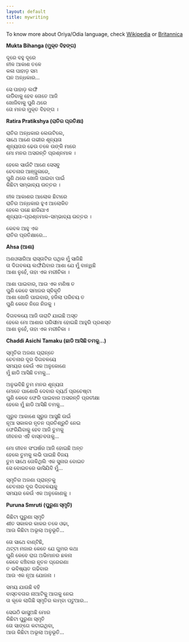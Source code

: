 ```yaml
---
layout: default
title: mywriting
---
```

To know more about Oriya/Odia language, check [Wikipedia](https://en.wikipedia.org/wiki/Odia_language) or [Britannica](https://www.britannica.com/topic/Oriya-language)

**Mukta Bihanga (ମୁକ୍ତ ବିହଙ୍ଗ)**

ଦୂରେ ବହୁ ଦୂରେ<br>
ନୀଳ ଆକାଶ ତଳେ<br>
କଳା ପାହାଡ଼ ସମ<br>
ଘନ ଅନ୍ଧକାର…<br>

ସେ ପାହାଡ଼ ଲଙ୍ଘି<br>
ଉଡିିବାକୁ ହେବ ତୋତେ ଆଜି<br>
ଖୋଜିବାକୁ ପୁଣି ଥରେ<br>
ତୋ ମନର ମୁକ୍ତ ବିହଙ୍ଗ ।<br>

**Ratira Pratikshya (ରାତିର ପ୍ରତିକ୍ଷା)**

ରାତିର ଅନ୍ଧକାର ଲେଉଟିଲେ,<br>
ସାଥେ ଆଣେ ଗଭୀର ଶୂନ୍ୟତା <br>
ଶୂନ୍ୟତାର ଢେଉ ତଳେ ଉଙ୍କି ମାରେ<br>
ମୋ ମନର ଅସରନ୍ତି ପ୍ରଶ୍ନମାଳ ।<br>

ହେଲେ ସାଉଁଟି ଆଣେ ସେସବୁ<br>
ଚେତନାର ଆଞ୍ଜୁଳାରେ,<br>
ପୁଣି ଥରେ ଖୋଜି ପାଇବା ପାଇଁ<br>
କିଛିଟା ସମ୍ଭାବ୍ୟ ଉତ୍ତର ।<br>

ନୀଳ ଆକାଶର ଆଲୋକ ଛିଟାରେ<br>
ରାତିର ଅନ୍ଧକାର ହୁଏ ଆଲୋକିତ<br>
ହେଲେ ପଛେ ଛାଡିଯାଏ<br>
ଶୂନ୍ୟତା-ପ୍ରଶ୍ନମାଳ-ସମ୍ଭାବ୍ୟ ଉତ୍ତର ।<br>

କେବଳ ଆହୁ ଏକ <br>
ରାତିର ପ୍ରତିକ୍ଷାରେ…<br>

**Ahsa (ଆଶା)**

ଅଣଓସାରିଆ ରାସ୍ତାଟିର ପଥିକ ମୁଁ ସାଜିଛି <br>
ତା ଦିଗବଳୟ ଲଙ୍ଘିଯିବାର ଆଶା ଯେ ମୁଁ ବାନ୍ଧିଛି<br>
ଆଶା ନୁହେଁ, ତାହା ଏକ ମରୀଚିକା ।<br>

ଆଶା ପାଇବାର, ଆଉ ଏକ ମଣିଷ ତ<br>
ପୁଣି କେବେ ସମାଜର ସ୍ବିକୃତି<br>
ଆଶା ଖୋଜି ପାଇବାର, ହଜିଲା ପରିଚୟ ତ<br>
ପୁଣି କେବେ ନିଜେ ନିଜକୁ ।<br>

ଦିଗବଳୟେ ଆଜି ତାରାଟି ଯାଇଛି ଅସ୍ତ<br>
ହେଲେ ମୋ ଆଶାର ପରିସୀମା ହୋଇଛି ଆହୁରି ପ୍ରଶସ୍ତ<br>
ଆଶା ନୁହେଁ, ତାହା ଏକ ମରୀଚିକା ।<br>

**Chaddi Asichi Tamaku (ଛାଡି ଆସିଛି ତମକୁ…)**

ସ୍ମୃତିର ଅଜଣା ପ୍ରାନ୍ତେ<br>
ଚେତନାର ଦୂର ଦିଗବଳୟେ<br>
ସମୟର କେଉଁ ଏକ ଅନୁକୋଣେ<br>
ମୁଁ ଛାଡି ଆସିଛି ତମକୁ… <br>

ଅନୁଭବିଛି ତୁମ ମନର ଶୂନ୍ୟତା<br>
ମୋତେ ପାଶୋରି ଦେବାର ବ୍ୟର୍ଥ ପ୍ରଚେଷ୍ଟା<br>
ପୁଣି କେବେ ଫେରି ପାଇବାର ଅସରନ୍ତି ପ୍ରତୀକ୍ଷା<br>
ହେଲେ ମୁଁ ଛାଡି ଆସିଛି ତମକୁ… <br>

ପୂରୁବ ଆକାଶେ ସୂରୁଜ ଆସୁଛି ଉଇଁ<br>
ନୂଆ ସକାଳର ନୂତନ ପ୍ରତିଶ୍ରୁତି ନେଇ<br>
ଫେରିଯିିବାକୁ ହେବ ଆଜି ତୁମକୁ<br>
ଜୀବନର ଏହି ବାସ୍ତବତାକୁ… <br>

ମୋ ଜୀବନ ସଂଘର୍ଷର ଆଜି ହୋଇଛି  ଅନ୍ତ<br>
ହେଲେ ତୁମକୁ ଲଭି ପାଇଛି ବିଜୟ<br>
ତୁମ ସାଥେ ତୋଳିଥିଲି ଏକ ସୁନାର ବୋଇତ<br>
ସେ ବୋଇତରେ ଭାସିଯିବି ମୁଁ… <br>

ସ୍ମୃତିର ଅଜଣା ପ୍ରାନ୍ତକୁ<br>
ଚେତନାର ଦୂର ଦିଗବଳୟକୁ<br>
ସମୟର କେଉଁ ଏକ ଅନୁକୋଣକୁ ।<br>

**Puruna Smruti (ପୁରୁଣା ସ୍ମୃତି)**

କିଛିଟା ପୁରୁଣା ସ୍ମୃତି<br>
ଶୀତ ସକାଳର କାକର ତଳେ ଓଢା,<br>
ଆଉ କିଛିଟା ଅଭୂଲା ଅନୁଭୂତି...<br>

ତୋ ସାଥେ ବାଣ୍ଟିଛି,<br>
ଥଟ୍ଟା ମଜାର କେତେ ଯେ ଗୁମର କଥା<br>
ପୁଣି କେବେ ରାଗ ଅଭିମାନର ଛଳନା<br>
କେବେ ବଞ୍ଚିବାର ନୂତନ ପ୍ରେରଣା<br>
ତ ଭବିଷ୍ୟତ ଗଢିବାର<br>
ଆଉ ଏକ ନୂଆ ଯୋଜନା ।<br>

ସମୟ ଯାଉଛି ବହି<br>
ବାସ୍ତବତାର ନାଆଟିକୁ ଆଗକୁ ନେଇ<br>
ତା କୂଳେ ଲାଗିଛି ସ୍ମୃତିର ଲମ୍ବା ପଟୁଆର...<br>

ସେଇଠି ଭାସୁଅଛି ମୋର <br>
କିଛିଟା ପୁରୁଣା ସ୍ମୃତି<br>
ତୋ ସାଙ୍ଗେ କଟାଇଥିବା,<br>
ଆଉ କିଛିଟା ଅଭୂଲା ଅନୁଭୂତି…<br>
